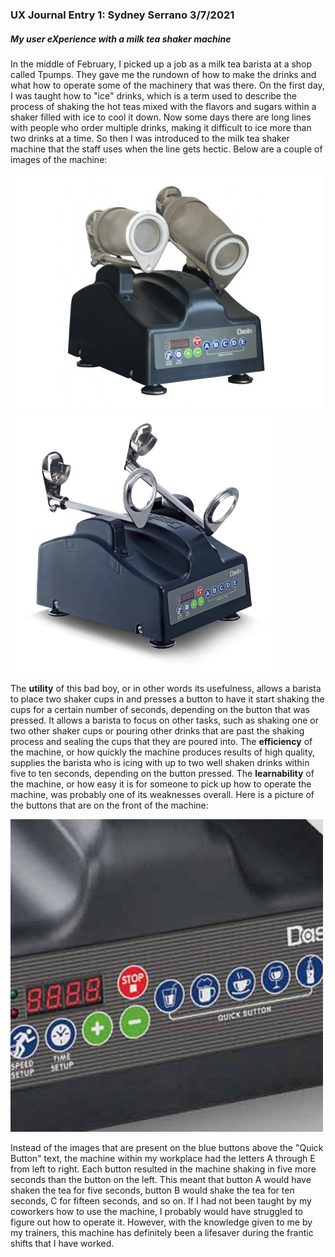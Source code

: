 ### UX Journal Entry 1: Sydney Serrano 3/7/2021
##### My user eXperience with a milk tea shaker machine 

In the middle of February, I picked up a job as a milk tea barista at a shop called Tpumps. They gave me the rundown of how to make the drinks and what how to operate 
some of the machinery that was there. On the first day, I was taught how to "ice" drinks, which is a term used to describe the process of shaking the hot teas mixed 
with the flavors and sugars within a shaker filled with ice to cool it down. Now some days there are long lines with people who order multiple drinks, making it difficult 
to ice more than two drinks at a time. So then I was introduced to the milk tea shaker machine that the staff uses when the line gets hectic. Below are a couple of images 
of the machine:  
  
![Bubble Tea Shaker Holding Shaker Cups](bubble-tea-shaker.jpg)
![Bubble Tea Shaker Without Shaker Cups](buy-bubble-tea-shaker-machine.jpg)  
  
The **utility** of this bad boy, or in other words its usefulness, allows a barista to place two shaker cups in and presses a button to have it start shaking the cups for a 
certain number of seconds, depending on the button that was pressed. It allows a barista to focus on other tasks, such as shaking one or two other shaker cups or pouring other 
drinks that are past the shaking process and sealing the cups that they are poured into. The **efficiency** of the machine, or how quickly the machine produces results of high 
quality, supplies the barista who is icing with up to two well shaken drinks within five to ten seconds, depending on the button pressed. The **learnability** of the machine, or 
how easy it is for someone to pick up how to operate the machine, was probably one of its weaknesses overall. Here is a picture of the buttons that are on the front of the 
machine:  
  
![Bubble Tea Shaker Front Buttons](bubble-tea-shaker-buttons-close.jpg)  
  
Instead of the images that are present on the blue buttons above the "Quick Button" text, the machine within my workplace had the letters A through E from left to right. 
Each button resulted in the machine shaking in five more seconds than the button on the left. This meant that button A would have shaken the tea for five seconds, button 
B would shake the tea for ten seconds, C for fifteen seconds, and so on. If I had not been taught by my coworkers how to use the machine, I probably would have struggled 
to figure out how to operate it. However, with the knowledge given to me by my trainers, this machine has definitely been a lifesaver during the frantic shifts that I have 
worked.  
